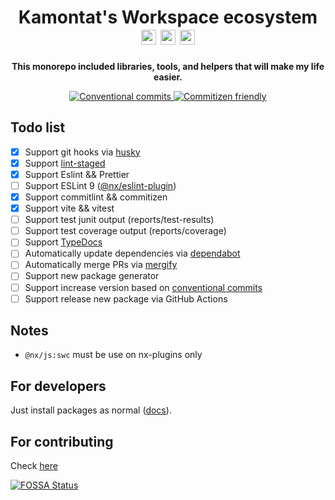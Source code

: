<!-- Title section -->
<h1 align="center">
  Kamontat's Workspace ecosystem

  <img alt="Typescript icon" src="https://simpleicons.org/icons/typescript.svg" width="24px">
  <img alt="NX icon" src="https://simpleicons.org/icons/nx.svg" width="24px">
  <img alt="NodeJS icon" src="https://simpleicons.org/icons/nodedotjs.svg" width="24px">
</h1>

<!-- Description section -->
<p align="center">
    <strong>This monorepo included libraries, tools, and helpers that will make my life easier.</strong>
</p>

<!-- Badge setup -->
<p align="center">
  <a href="https://www.conventionalcommits.org/">
    <img src="https://img.shields.io/badge/conventional--commits-brightgreen?style=flat-square&logo=conventionalcommits&color=black" alt="Conventional commits" />
  </a>
  <a href="http://commitizen.github.io/cz-cli/">
    <img src="https://img.shields.io/badge/commitizen-friendly-brightgreen.svg?style=flat-square" alt="Commitizen friendly" />
  </a>
</p>

<!-- content section -->

## Todo list

- [x] Support git hooks via [husky](https://github.com/typicode/husky)
- [x] Support [lint-staged](https://github.com/lint-staged/lint-staged)
- [x] Support Eslint && Prettier
- [ ] Support ESLint 9 ([@nx/eslint-plugin](https://github.com/nrwl/nx/issues/27451))
- [x] Support commitlint && commitizen
- [x] Support vite && vitest
- [ ] Support test junit output (reports/test-results)
- [ ] Support test coverage output (reports/coverage)
- [ ] Support [TypeDocs](https://typedoc.org/)
- [ ] Automatically update dependencies via [dependabot](https://github.com/dependabot)
- [ ] Automatically merge PRs via [mergify](https://mergify.com/)
- [ ] Support new package generator
- [ ] Support increase version based on [conventional commits](https://www.conventionalcommits.org/)
- [ ] Support release new package via GitHub Actions

## Notes

- `@nx/js:swc` must be use on nx-plugins only

## For developers

Just install packages as normal ([docs](https://kcws.kamontat.net)).

## For contributing

Check [here](./CONTRIBUTING.md)

<!-- Footer section -->
<p align="left">
  <a href="https://app.fossa.com/projects/custom%2B7211%2Fgithub.com%2Fkc-workspace%2Fkcws?ref=badge_large&issueType=license">
    <img src="https://app.fossa.com/api/projects/custom%2B7211%2Fgithub.com%2Fkc-workspace%2Fkcws.svg?type=large&issueType=license" alt="FOSSA Status">
  </a>
</p>
